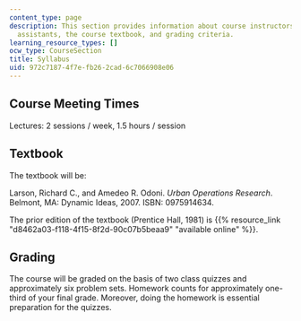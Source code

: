```yaml
---
content_type: page
description: This section provides information about course instructors and teaching
  assistants, the course textbook, and grading criteria.
learning_resource_types: []
ocw_type: CourseSection
title: Syllabus
uid: 972c7187-4f7e-fb26-2cad-6c7066908e06
---
```


Course Meeting Times
--------------------

Lectures: 2 sessions / week, 1.5 hours / session

Textbook
--------

The textbook will be:

Larson, Richard C., and Amedeo R. Odoni. _Urban Operations Research_. Belmont, MA: Dynamic Ideas, 2007. ISBN: 0975914634.

The prior edition of the textbook (Prentice Hall, 1981) is {{% resource_link "d8462a03-f118-4f15-8f2d-90c07b5beaa9" "available online" %}}.

Grading
-------

The course will be graded on the basis of two class quizzes and approximately six problem sets. Homework counts for approximately one-third of your final grade. Moreover, doing the homework is essential preparation for the quizzes.